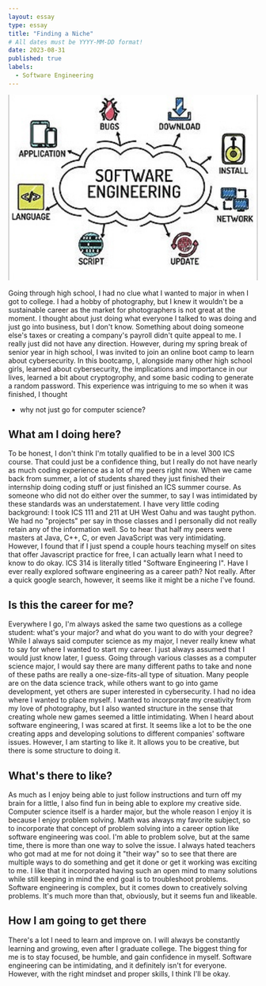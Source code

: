```yaml
---
layout: essay
type: essay
title: "Finding a Niche"
# All dates must be YYYY-MM-DD format!
date: 2023-08-31
published: true
labels:
  - Software Engineering
---
```


<div>
  <img width="600px" class="rounded float-start pe-4" src="../img/softeng.jpeg">

</div>


Going through high school, I had no clue what I wanted to major in when I got to college. I had a hobby of photography, but I knew it wouldn't be a sustainable career as the market for photographers is not great at the moment. I thought about just doing what everyone I talked to was doing and just go into business, but I don't know. Something about doing someone else's taxes or creating a company's payroll didn't quite appeal to me. I really just did not have any direction. However, during my spring break of senior year in high school, I was invited to join an online boot camp to learn about cybersecurity. In this bootcamp, I, alongside many other high school girls, learned about cybersecurity, the implications and importance in our lives, learned a bit about cryptogrophy, and some basic coding to generate a random password. This experience was intriguing to me so when it was finished, I thought
* why not just go for computer science?

## What am I doing here?

To be honest, I don't think I'm totally qualified to be in a level 300 ICS course. That could just be a confidence thing, but I really do not have nearly as much coding experience as a lot of my peers right now. When we came back from summer, a lot of students shared they just finished their internship doing coding stuff or just finished an ICS summer course. As someone who did not do either over the summer, to say I was intimidated by these standards was an understatement. I have very little coding background: I took ICS 111 and 211 at UH West Oahu and was taught python. We had no "projects" per say in those classes and I personally did not really retain any of the information well. So to hear that half my peers were masters at Java, C++, C, or even JavaScript was very intimidating. However, I found that if I just spend a couple hours teaching myself on sites that offer Javascript practice for free, I can actually learn what I need to know to do okay. ICS 314 is literally titled "Software Engineering I". Have I ever really explored software engineering as a career path? Not really. After a quick google search, however, it seems like it might be a niche I've found.

## Is this the career for me?

Everywhere I go, I'm always asked the same two questions as a college student: what's your major? and what do you want to do with your degree? While I always said computer science as my major, I never really knew what to say for where I wanted to start my career. I just always assumed that I would just know later, I guess. Going through various classes as a computer science major, I would say there are many different paths to take and none of these paths are really a one-size-fits-all type of situation. Many people are on the data science track, while others want to go into game development, yet others are super interested in cybersecurity. I had no idea where I wanted to place myself. I wanted to incorporate my creativity from my love of photography, but I also wanted structure in the sense that creating whole new games seemed a little intimidating. When I heard about software engineering, I was scared at first. It seems like a lot to be the one creating apps and developing solutions to different companies' software issues. However, I am starting to like it. It allows you to be creative, but there is some structure to doing it.

## What's there to like?

As much as I enjoy being able to just follow instructions and turn off my brain for a little, I also find fun in being able to explore my creative side. Computer science itself is a harder major, but the whole reason I enjoy it is because I enjoy problem solving. Math was always my favorite subject, so to incorporate that concept of problem solving into a career option like software engineering was cool. I'm able to problem solve, but at the same time, there is more than one way to solve the issue. I always hated teachers who got mad at me for not doing it "their way" so to see that there are multiple ways to do something and get it done or get it working was exciting to me. I like that it incorporated having such an open mind to many solutions while still keeping in mind the end goal is to troubleshoot problems. Software engineering is complex, but it comes down to creatively solving problems. It's much more than that, obviously, but it seems fun and likeable.

## How I am going to get there

There's a lot I need to learn and improve on. I will always be constantly learning and growing, even after I graduate college. The biggest thing for me is to stay focused, be humble, and gain confidence in myself. Software engineering can be intimidating, and it definitely isn't for everyone. However, with the right mindset and proper skills, I think I'll be okay.

